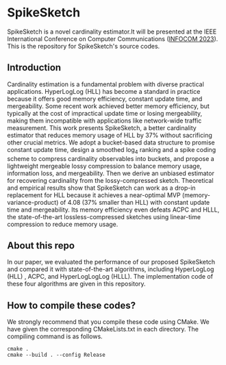 # SpikeSketch
SpikeSketch is a novel cardinality estimator.It will be presented at the IEEE International Conference on Computer Communications ([INFOCOM 2023](https://infocom2023.ieee-infocom.org/)). This is the repository for SpikeSketch's source codes.
## Introduction
Cardinality estimation is a fundamental problem with diverse practical applications. HyperLogLog (HLL) has become a standard in practice because it offers good memory efficiency, constant update time, and mergeability. Some recent work achieved better memory efficiency, but typically at the cost of impractical update time or losing mergeability, making them incompatible with applications like network-wide traffic measurement. This work presents SpikeSketch, a better cardinality estimator that reduces memory usage of HLL by 37% without sacrificing other crucial metrics. We adopt a bucket-based data structure to promise constant update time, design a smoothed log$_4$ ranking and a spike coding scheme to compress cardinality observables into buckets, and propose a lightweight mergeable lossy compression to balance memory usage, information loss, and mergeability. Then we derive an unbiased estimator for recovering cardinality from the lossy-compressed sketch. Theoretical and empirical results show that SpikeSketch can work as a drop-in replacement for HLL because it achieves a near-optimal MVP (memory-variance-product) of 4.08 (37% smaller than HLL) with constant update time and mergeability. Its memory efficiency even defeats ACPC and HLLL, the state-of-the-art lossless-compressed sketches using linear-time compression to reduce memory usage. 
## About this repo
In our paper, we evaluated the performance of our proposed SpikeSketch and compared it with state-of-the-art algorithms, including HyperLogLog (HLL) , ACPC, and HyperLogLogLog (HLLL). The implementation code of these four algorithms are given in this repository.
## How to compile these codes?
We strongly recommend that you compile these code using CMake. We have given the corresponding CMakeLists.txt in each directory. The compiling command is as follows.
```shell
cmake .
cmake --build . --config Release
```
